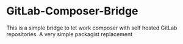 # GitLab-Composer-Bridge

This is a simple bridge to let work composer with self hosted GitLab repositories. A very simple packagist replacement
